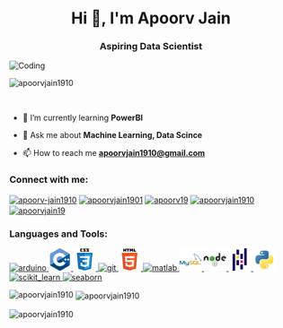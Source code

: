 <h1 align="center">Hi 👋, I'm Apoorv Jain</h1>
<h3 align="center">Aspiring Data Scientist</h3>

<img src="https://cdn.dribbble.com/users/1162077/screenshots/3848914/programmer.gif" alt="Coding" height="60px" width="60px">

<p align="left"> <img src="https://komarev.com/ghpvc/?username=apoorvjain1910&label=Profile%20views&color=0e75b6&style=flat" alt="apoorvjain1910" /> </p>

<p align="left"> <a href="https://twitter.com/" target="blank"><img src="https://img.shields.io/twitter/follow/?logo=twitter&style=for-the-badge" alt="" /></a> </p>

- 🌱 I’m currently learning **PowerBI**

- 💬 Ask me about **Machine Learning, Data Scince**

- 📫 How to reach me **apoorvjain1910@gmail.com**

<h3 align="left">Connect with me:</h3>
<p align="left">
<a href="https://linkedin.com/in/apoorv-jain1910" target="blank"><img align="center" src="https://raw.githubusercontent.com/rahuldkjain/github-profile-readme-generator/master/src/images/icons/Social/linked-in-alt.svg" alt="apoorv-jain1910" height="30" width="40" /></a>
<a href="https://kaggle.com/apoorvjain1901" target="blank"><img align="center" src="https://raw.githubusercontent.com/rahuldkjain/github-profile-readme-generator/master/src/images/icons/Social/kaggle.svg" alt="apoorvjain1901" height="30" width="40" /></a>
<a href="https://www.codechef.com/users/apoorv19" target="blank"><img align="center" src="https://cdn.jsdelivr.net/npm/simple-icons@3.1.0/icons/codechef.svg" alt="apoorv19" height="30" width="40" /></a>
<a href="https://www.hackerrank.com/apoorvjain1910" target="blank"><img align="center" src="https://raw.githubusercontent.com/rahuldkjain/github-profile-readme-generator/master/src/images/icons/Social/hackerrank.svg" alt="apoorvjain1910" height="30" width="40" /></a>
<a href="https://www.leetcode.com/apoorvjain19" target="blank"><img align="center" src="https://raw.githubusercontent.com/rahuldkjain/github-profile-readme-generator/master/src/images/icons/Social/leet-code.svg" alt="apoorvjain19" height="30" width="40" /></a>
</p>

<h3 align="left">Languages and Tools:</h3>
<p align="left"> <a href="https://www.arduino.cc/" target="_blank" rel="noreferrer"> <img src="https://cdn.worldvectorlogo.com/logos/arduino-1.svg" alt="arduino" width="40" height="40"/> </a> <a href="https://www.w3schools.com/cpp/" target="_blank" rel="noreferrer"> <img src="https://raw.githubusercontent.com/devicons/devicon/master/icons/cplusplus/cplusplus-original.svg" alt="cplusplus" width="40" height="40"/> </a> <a href="https://www.w3schools.com/css/" target="_blank" rel="noreferrer"> <img src="https://raw.githubusercontent.com/devicons/devicon/master/icons/css3/css3-original-wordmark.svg" alt="css3" width="40" height="40"/> </a> <a href="https://git-scm.com/" target="_blank" rel="noreferrer"> <img src="https://www.vectorlogo.zone/logos/git-scm/git-scm-icon.svg" alt="git" width="40" height="40"/> </a> <a href="https://www.w3.org/html/" target="_blank" rel="noreferrer"> <img src="https://raw.githubusercontent.com/devicons/devicon/master/icons/html5/html5-original-wordmark.svg" alt="html5" width="40" height="40"/> </a> <a href="https://www.mathworks.com/" target="_blank" rel="noreferrer"> <img src="https://upload.wikimedia.org/wikipedia/commons/2/21/Matlab_Logo.png" alt="matlab" width="40" height="40"/> </a> <a href="https://www.mysql.com/" target="_blank" rel="noreferrer"> <img src="https://raw.githubusercontent.com/devicons/devicon/master/icons/mysql/mysql-original-wordmark.svg" alt="mysql" width="40" height="40"/> </a> <a href="https://nodejs.org" target="_blank" rel="noreferrer"> <img src="https://raw.githubusercontent.com/devicons/devicon/master/icons/nodejs/nodejs-original-wordmark.svg" alt="nodejs" width="40" height="40"/> </a> <a href="https://pandas.pydata.org/" target="_blank" rel="noreferrer"> <img src="https://raw.githubusercontent.com/devicons/devicon/2ae2a900d2f041da66e950e4d48052658d850630/icons/pandas/pandas-original.svg" alt="pandas" width="40" height="40"/> </a> <a href="https://www.python.org" target="_blank" rel="noreferrer"> <img src="https://raw.githubusercontent.com/devicons/devicon/master/icons/python/python-original.svg" alt="python" width="40" height="40"/> </a> <a href="https://scikit-learn.org/" target="_blank" rel="noreferrer"> <img src="https://upload.wikimedia.org/wikipedia/commons/0/05/Scikit_learn_logo_small.svg" alt="scikit_learn" width="40" height="40"/> </a> <a href="https://seaborn.pydata.org/" target="_blank" rel="noreferrer"> <img src="https://seaborn.pydata.org/_images/logo-mark-lightbg.svg" alt="seaborn" width="40" height="40"/> </a> </p>

<p><img align="left" src="https://github-readme-stats.vercel.app/api/top-langs?username=apoorvjain1910&show_icons=true&locale=en&layout=compact" alt="apoorvjain1910" /></p>

<p>&nbsp;<img align="center" src="https://github-readme-stats.vercel.app/api?username=apoorvjain1910&show_icons=true&locale=en" alt="apoorvjain1910" /></p>

<p><img align="center" src="https://github-readme-streak-stats.herokuapp.com/?user=apoorvjain1910&" alt="apoorvjain1910" /></p>
